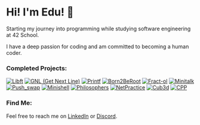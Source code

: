 # Hi! I'm Edu! 👋

Starting my journey into programming while studying software engineering at 42 School.

I have a deep passion for coding and am committed to becoming a human coder.

### Completed Projects:

[![Libft](https://github.com/Eduu19/42-project-badges/blob/main/badges/libftm.png?raw=true)](https://github.com/Eduu19/libft)
[![GNL (Get Next Line)](https://github.com/Eduu19/42-project-badges/raw/main/badges/get_next_linem.png)](https://github.com/Eduu19/get_next_line)
[![Printf](https://github.com/Eduu19/42-project-badges/raw/main/badges/ft_printfe.png)](https://github.com/Eduu19/ft_printf)
[![Born2BeRoot](https://github.com/byaliego/42-project-badges/raw/main/badges/born2berootm.png)](https://github.com/Eduu19/Guia-Rocky---Born2BeRoot-42)
[![Fract-ol](https://github.com/Eduu19/42-project-badges/raw/main/badges/fract-olm.png)](https://github.com/Eduu19/Fractal)
[![Minitalk](https://github.com/Eduu19/42-project-badges/raw/main/badges/minitalkm.png)](https://github.com/Eduu19/Minitalk)
[![Push_swap](https://github.com/Edu2metros/42-project-badges/raw/main/badges/push_swape.png)](https://github.com/Edu2metros/push_swap)
[![Minishell](https://github.com/Edu2metros/42-project-badges/raw/main/badges/minishellm.png)](https://github.com/Edu2metros/Minihell)
[![Philosophers](https://github.com/Edu2metros/42-project-badges/raw/main/badges/philosophersm.png)](https://github.com/Edu2metros/Philosophers)
[![NetPractice](https://github.com/Edu2metros/42-project-badges/raw/main/badges/netpracticem.png)](https://github.com/Edu2metros/NetPractice)
[![Cub3d](https://github.com/Edu2metros/42-project-badges/raw/main/badges/cub3dm.png)](https://github.com/Edu2metros/Cub3d)
[![CPP](https://github.com/Edu2metros/42-project-badges/raw/main/badges/cppe.png)](https://github.com/Edu2metros/CPP)
### Find Me:

Feel free to reach me on [LinkedIn](https://www.linkedin.com/in/edu2metros/) or [Discord](https://discord.com/users/edu2metros).
